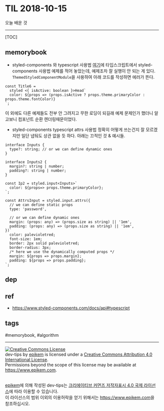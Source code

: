 # TIL 2018-10-15

오늘 배운 것

--------------------------

[TOC]

## memorybook
- styled-components 와 typescript 사용법
[여기](https://www.styled-components.com/docs/api#typescript)에 타입스크립트에서 styled-components 사용법 예제를 적어 놓았는데, 예제조차 잘 실행이 안 되는 게 있다. `ThemedStyledComponentModule`을 사용하여 아래 코드를 작성하면 에러가 뜬다.

```tsx
const Title6 =
  styled <{ isActive: boolean }>Head`
  color: ${props => (props.isActive ? props.theme.primaryColor : props.theme.fontColor)}
`;
```

이 외에도 다른 예제들도 전부 안 그려지고 무한 로딩이 되길래 예제 문제인가 했더니 알고보니 컴포넌트 순환 렌더링때문이었다.

- styled-components typescript attrs 사용법
정확히 어떻게 쓰는건지 잘 모르겠지만 일단 냅둬도 상관 없을 듯 하다. 아래는 끄적인 것 & 예시들.

```tsx
interface Inputs {
  type?: string; // or we can define dynamic ones
}

interface Inputs2 {
  margin?: string | number;
  padding?: string | number;
}

const Ip2 = styled.input<Inputs>`
  color: ${props=> props.theme.primaryColor};
`;

const AttrsInput = styled.input.attrs({
  // we can define static props
  type: 'password',

  // or we can define dynamic ones
  margin: (props: any) => (props.size as string) || '1em',
  padding: (props: any) => (props.size as string) || '1em',
})`
  color: palevioletred;
  font-size: 1em;
  border: 2px solid palevioletred;
  border-radius: 3px;
  /* here we use the dynamically computed props */
  margin: ${props => props.margin};
  padding: ${props => props.padding};
`;
```


## dep

## ref
- https://www.styled-components.com/docs/api#typescript

## tags
  #memorybook, #algorithm



--------------------------


<!-- license start -->

<a rel="license" href="http://creativecommons.org/licenses/by/4.0/"><img alt="Creative Commons License" style="border-width:0" src="https://i.creativecommons.org/l/by/4.0/88x31.png" /></a>
<br /><span xmlns:dct="http://purl.org/dc/terms/" property="dct:title">dev-tips</span> by <a xmlns:cc="http://creativecommons.org/ns#" href="https://www.github.com/epikem/dev-tips" property="cc:attributionName" rel="cc:attributionURL">epikem</a> is licensed under a <a rel="license" href="http://creativecommons.org/licenses/by/4.0/">Creative Commons Attribution 4.0 International License</a>.<br />Permissions beyond the scope of this license may be available at <a xmlns:cc="http://creativecommons.org/ns#" href="https://www.epikem.com" rel="cc:morePermissions">https://www.epikem.com</a>.

<br /><a xmlns:cc="http://creativecommons.org/ns#" href="https://www.github.com/epikem/dev-tips" property="cc:attributionName" rel="cc:attributionURL">epikem</a>에 의해 작성된 <span xmlns:dct="http://purl.org/dc/terms/" property="dct:title">dev-tips</span>는 <a rel="license" href="http://creativecommons.org/licenses/by/4.0/">크리에이티브 커먼즈 저작자표시 4.0 국제 라이선스</a>에 따라 이용할 수 있습니다.<br />이 라이선스의 범위 이외의 이용허락을 얻기 위해서는 <a xmlns:cc="http://creativecommons.org/ns#" href="https://www.epikem.com" rel="cc:morePermissions">https://www.epikem.com</a>을 참조하십시오.

<!-- license end -->